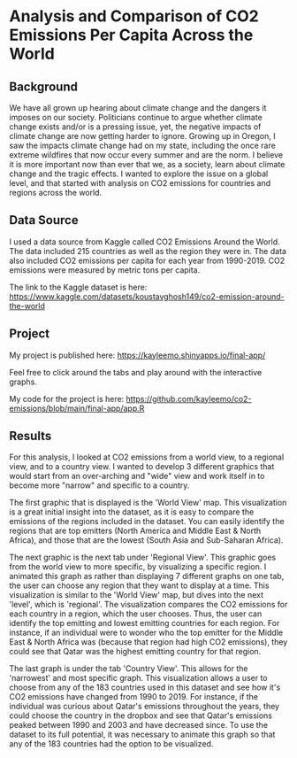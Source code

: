 # Analysis and Comparison of CO2 Emissions Per Capita Across the World

## Background
We have all grown up hearing about climate change and the dangers it imposes on our society. Politicians continue to argue whether climate change exists and/or is a pressing issue, yet, the negative impacts of climate change are now getting harder to ignore. Growing up in Oregon, I saw the impacts climate change had on my state, including the once rare extreme wildfires that now occur every summer and are the norm. I believe it is more important now than ever that we, as a society, learn about climate change and the tragic effects. I wanted to explore the issue on a global level, and that started with analysis on CO2 emissions for countries and regions across the world. 

## Data Source
I used a data source from Kaggle called CO2 Emissions Around the World. The data included 215 countries as well as the region they were in. The data also included CO2 emissions per capita for each year from 1990-2019. CO2 emissions were measured by metric tons per capita.

The link to the Kaggle dataset is here: <https://www.kaggle.com/datasets/koustavghosh149/co2-emission-around-the-world>

## Project
My project is published here: <https://kayleemo.shinyapps.io/final-app/>

Feel free to click around the tabs and play around with the interactive graphs.

My code for the project is here: <https://github.com/kayleemo/co2-emissions/blob/main/final-app/app.R>

## Results
For this analysis, I looked at CO2 emissions from a world view, to a regional view, and to a country view. I wanted to develop 3 different graphics that would start from an over-arching and "wide" view and work itself in to become more "narrow" and specific to a country. 

The first graphic that is displayed is the 'World View' map. This visualization is a great initial insight into the dataset, as it is easy to compare the emissions of the regions included in the dataset. You can easily identify the regions that are top emitters (North America and Middle East & North Africa), and those that are the lowest (South Asia and Sub-Saharan Africa).

The next graphic is the next tab under 'Regional View'. This graphic goes from the world view to more specific, by visualizing a specific region. I animated this graph as rather than displaying 7 different graphs on one tab, the user can choose any region that they want to display at a time. This visualization is similar to the 'World View' map, but dives into the next 'level', which is 'regional'. The visualization compares the CO2 emissions for each country in a region, which the user chooses. Thus, the user can identify the top emitting and lowest emitting countries for each region. For instance, if an individual were to wonder who the top emitter for the Middle East & North Africa was (because that region had high CO2 emissions), they could see that Qatar was the highest emitting country for that region.

The last graph is under the tab 'Country View'. This allows for the 'narrowest' and most specific graph. This visualization allows a user to choose from any of the 183 countries used in this dataset and see how it's CO2 emissions have changed from 1990 to 2019. For instance, if the individual was curious about Qatar's emissions throughout the years, they could choose the country in the dropbox and see that Qatar's emissions peaked between 1990 and 2003 and have decreased since. To use the dataset to its full potential, it was necessary to animate this graph so that any of the 183 countries had the option to be visualized.
